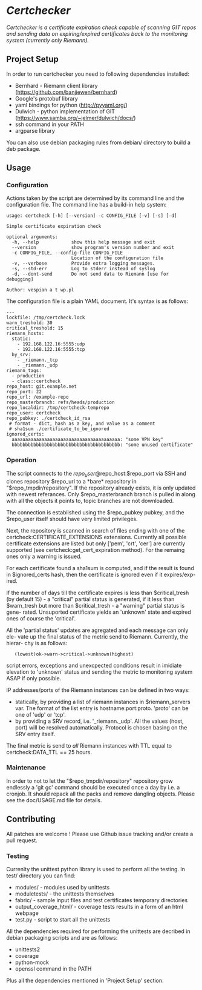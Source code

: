 # _Certchecker_

_Certchecker is a certificate expiration check capable of scanning GIT repos
and sending data on expiring/expired certificates back to the monitoring system
(currently only Riemann)._

## Project Setup

In order to run certchecker you need to following dependencies installed:
- Bernhard - Riemann client library (https://github.com/banjiewen/bernhard)
- Google's protobuf library
- yaml bindings for python (http://pyyaml.org/)
- Dulwich - python implementation of GIT (https://www.samba.org/~jelmer/dulwich/docs/)
- ssh command in your PATH
- argparse library

You can also use debian packaging rules from debian/ directory to build a deb
package.

## Usage

### Configuration

Actions taken by the script are determined by its command line and the
configuration file. The command line has a build-in help system:

```
usage: certcheck [-h] [--version] -c CONFIG_FILE [-v] [-s] [-d]

Simple certificate expiration check

optional arguments:
  -h, --help            show this help message and exit
  --version             show program's version number and exit
  -c CONFIG_FILE, --config-file CONFIG_FILE
                        Location of the configuration file
  -v, --verbose         Provide extra logging messages.
  -s, --std-err         Log to stderr instead of syslog
  -d, --dont-send       Do not send data to Riemann [use for debugging]

Author: vespian a t wp.pl
```

The configuration file is a plain YAML document. It's syntax is as follows:

```
---
lockfile: /tmp/certcheck.lock
warn_treshold: 30
critical_treshold: 15
riemann_hosts:
  static:
    - 192.168.122.16:5555:udp
    - 192.168.122.16:5555:tcp
  by_srv:
    - _riemann._tcp
    - _riemann._udp
riemann_tags:
  - production
  - class::certcheck
repo_host: git.example.net
repo_port: 22
repo_url: /example-repo
repo_masterbranch: refs/heads/production
repo_localdir: /tmp/certcheck-temprepo
repo_user: certcheck
repo_pubkey: ./certcheck_id_rsa
 # format - dict, hash as a key, and value as a comment
 # sha1sum ./certificate_to_be_ignored
ignored_certs:
  aaaaaaaaaaaaaaaaaaaaaaaaaaaaaaaaaaaaaaaa: "some VPN key"
  bbbbbbbbbbbbbbbbbbbbbbbbbbbbbbbbbbbbbbbb: "some unused certificate"
```

### Operation

The script connects to the $repo_user@$repo_host:$repo_port via SSH and clones
repository $repo_url to a *bare* repository in "$repo_tmpdir/repository". If
the repository already exists, it is only updated with newest referances. Only
$repo_masterbranch branch is pulled in along with all the objects it points to,
topic branches are not downloaded.

The connection is established using the $repo_pubkey pubkey, and the $repo_user
itself should have very limited privileges.

Next, the repository is scanned in search of files ending with one of the
certcheck:CERTIFICATE_EXTENSIONS extensions. Currently all possible
certificate extensions are listed but only ['pem', 'crt', 'cer'] are currently
supported (see certcheck:get_cert_expiration method). For the remaing ones
only a warning is issued.

For each certificate found a sha1sum is computed, and if the result is found in
$ignored_certs hash, then the certificate is ignored even if it expires/exp-
ired.

If the number of days till the certificate expires is less than $critical_tresh
(by default 15) - a "critical" partial status is generated, if it less than
$warn_tresh but more than $critical_tresh - a "warning" partial status is gene-
rated. Unsuported certificate yields an 'unknown' state and expired ones of
course the 'critical'.

All the 'partial status' updates are agregated and each message can only ele-
vate up the final status of the metric send to Riemann. Currently, the hierar-
chy is as follows:

       (lowest)ok->warn->critical->unknown(highest)

script errors, exceptions and unexcpected conditions result in imidiate elevation
to 'unknown' status and sending the metric to monitoring system ASAP if only
possible.

IP addresses/ports of the Riemann instances can be defined in two ways:
 * statically, by providing a list of riemann instances in $riemann_servers
   var. The format of the list entry is hostname:port:proto. 'proto' can be one
   of 'udp' or 'tcp'.
 * by providing a SRV record, i.e. '_riemann._udp'. All the values
   (host, port) will be resolved automatically. Protocol is chosen basing on
   the SRV entry itself.

The final metric is send to *all* Riemann instances with TTL equal to
certcheck:DATA_TTL == 25 hours.

### Maintenance

In order to not to let the "$repo_tmpdir/repository" repository grow endlessly
a 'git gc' command should be executed once a day by i.e. a cronjob. It should
repack all the packs and remove dangling objects.
Please see the doc/USAGE.md file for details.

## Contributing

All patches are welcome ! Please use Github issue tracking and/or create a pull
request.

### Testing

Currenlty the unittest python library is used to perform all the testing. In
test/ directory you can find:
- modules/ - modules used by unittests
- moduletests/ - the unittests themselves
- fabric/ - sample input files and test certificates temporary directories
- output_coverage_html/ - coverage tests results in a form of an html webpage
- test.py - script to start all the unittests

All the dependencies required for performing the unittests are decribed in debian
packaging scripts and are as follows:
- unittests2
- coverage
- python-mock
- openssl command in the PATH

Plus all the dependencies mentioned in 'Project Setup' section.
